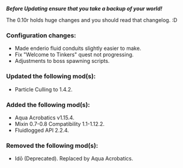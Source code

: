 ***Before Updating ensure that you take a backup of your world!***

The 0.10r holds huge changes and you should read that changelog. :D

### **__Configuration changes:__**
* Made enderio fluid conduits slightly easier to make.
* Fix "Welcome to Tinkers" quest not progressing.
* Adjustments to boss spawning scripts.

### **__Updated the following mod(s):__**
* Particle Culling to 1.4.2.

### **__Added the following mod(s):__**
* Aqua Acrobatics v1.15.4.
* Mixin 0.7-0.8 Compatibility 1.1-1.12.2.
* Fluidlogged API 2.2.4.

### **__Removed the following mod(s):__**
* Idō (Deprecated). Replaced by Aqua Acrobatics.